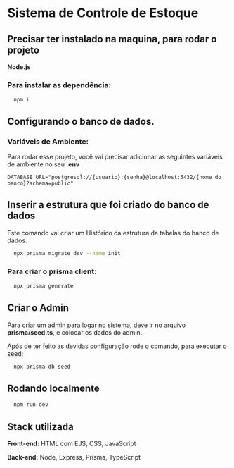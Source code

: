 
# Sistema de Controle de Estoque

## Precisar ter instalado na maquina, para rodar o projeto
**Node.js**

### Para instalar as dependência:
```npm
  npm i 
```

## Configurando o banco de dados.

### Variáveis de Ambiente:

Para rodar esse projeto, você vai precisar adicionar as seguintes variáveis de ambiente no seu **.env**

`DATABASE_URL="postgresql://{usuario}:{senha}@localhost:5432/{nome do banco}?schema=public"`

## Inserir a estrutura que foi criado do banco de dados

Este comando vai criar um Histórico da estrutura da tabelas do banco de dados.
```bash
  npx prisma migrate dev --name init
```

### Para criar o prisma client:

```bash
  npx prisma generate
```

## Criar o Admin

Para criar um admin para logar no sistema, deve ir no arquivo **prisma/seed.ts**, e colocar os dados do admin.

Após de ter feito as devidas configuração rode o comando, para executar o seed:
```bash
  npx prisma db seed
```

## Rodando localmente

```bash
  npm run dev
```

## Stack utilizada

**Front-end:** HTML com EJS, CSS, JavaScript

**Back-end:** Node, Express, Prisma, TypeScript